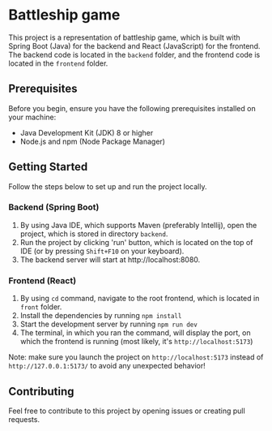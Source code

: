 # Battleship game

This project is a representation of battleship game, which is built with Spring Boot (Java) for the backend and React (JavaScript) for the frontend. The backend code is located in the `backend` folder, and the frontend code is located in the `frontend` folder.

## Prerequisites

Before you begin, ensure you have the following prerequisites installed on your machine:

- Java Development Kit (JDK) 8 or higher
- Node.js and npm (Node Package Manager)


## Getting Started

Follow the steps below to set up and run the project locally.

### Backend (Spring Boot)

1. By using Java IDE, which supports Maven (preferably Intellij), open the project, which is stored in directory `backend`.
2. Run the project by clicking 'run' button, which is located on the top of IDE (or by pressing `Shift+F10` on your keyboard).
3. The backend server will start at http://localhost:8080.


### Frontend (React)

1. By using `cd` command, navigate to the root frontend, which is located in `front` folder.
2. Install the dependencies by running `npm install`
3. Start the development server by running `npm run dev`
4. The terminal, in which you ran the command, will display the port, on which the frontend is running (most likely, it's `http://localhost:5173`)

Note: make sure you launch the project on `http://localhost:5173` instead of `http://127.0.0.1:5173/` to avoid any unexpected behavior!

## Contributing

Feel free to contribute to this project by opening issues or creating pull requests.
